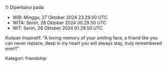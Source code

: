 ⏰ Diperbarui pada:
- WIB: Minggu, 27 Oktober 2024 23.29.50 UTC
- WITA: Senin, 28 Oktober 2024 00.29.50 UTC
- WIT: Senin, 28 Oktober 2024 01.29.50 UTC

Kutipan Inspiratif:
"A loving memory of your smiling face, a friend like you can never replace, deep in my heart you will always stay, truly remembered ever!!"


Kategori: friendship

